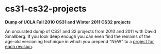 # cs31-cs32-projects
**Dump of UCLA Fall 2010 CS31 and Winter 2011 CS32 projects**

An uncurated dump of CS31 and 32 projects from 2010 and 2011 with David Smallberg. If you look deep enough you can even find the remains of the age-old versioning technique in which you prepend "NEW" to a [project for each revision](/CS32/Project4).
